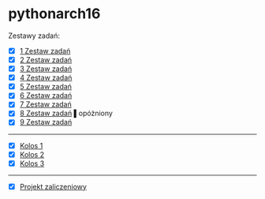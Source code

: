 # pythonarch16

Zestawy zadań:
- [x] [1 Zestaw zadań](./C_1)
- [x] [2 Zestaw zadań](./C_2)
- [x] [3 Zestaw zadań](./C_3)
- [x] [4 Zestaw zadań](./C_4)
- [x] [5 Zestaw zadań](./C_5)
- [x] [6 Zestaw zadań](./C_6)
- [x] [7 Zestaw zadań](./C_7)
- [x] [8 Zestaw zadań](./C_8) ▌opóżniony
- [x] [9 Zestaw zadań](./C_9)
---
- [x] [Kolos 1](./Kolos)
- [x] [Kolos 2](./Kolos2)
- [x] [Kolos 3](./Kolos3)
---
- [x] [Projekt zaliczeniowy](./Projekt)